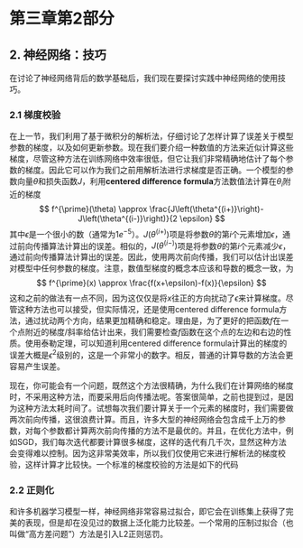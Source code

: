 # 第三章第2部分

## 2. 神经网络：技巧

在讨论了神经网络背后的数学基础后，我们现在要探讨实践中神经网络的使用技巧。

### 2.1 梯度校验

在上一节，我们利用了基于微积分的解析法，仔细讨论了怎样计算了误差关于模型参数的梯度，以及如何更新参数。现在我们要介绍一种数值的方法来近似计算这些梯度，尽管这种方法在训练网络中效率很低，但它让我们非常精确地估计了每个参数的梯度。因此它可以作为我们之前用解析法进行求梯度是否正确。一个模型的参数向量$\theta​$和损失函数$J​$，利用**centered difference formula**方法数值法计算在$\theta_i​$附近的梯度
$$
f^{\prime}(\theta) \approx \frac{J\left(\theta^{(i+)}\right)-J\left(\theta^{(i-)}\right)}{2 \epsilon}
$$
其中$\epsilon$是一个很小的数（通常为$1e^{-5}$）。$J(\theta^{(i+)})$项是将参数$\theta$的第$i$个元素增加$\epsilon$，通过前向传播算法计算出的误差。相似的，$J(\theta^{(i-)})$项是将参数$\theta$的第$i$个元素减少$\epsilon$，通过前向传播算法计算出的误差。因此，使用两次前向传播，我们可以估计出误差对模型中任何参数的梯度。注意，数值型梯度的概念本应该和导数的概念一致，为
$$
f^{\prime}(x) \approx \frac{f(x+\epsilon)-f(x)}{\epsilon}
$$
这和之前的做法有一点不同，因为这仅仅是将$x$往正的方向扰动了$\epsilon$来计算梯度。尽管这种方法也可以接受，但实际情况，还是使用centered difference formula方法，通过扰动两个方向，结果更加精确和稳定。理由是，为了更好的把函数$f$在一个点附近的梯度/斜率给估计出来，我们需要检查$f$函数在这个点的左边和右边的性质。使用泰勒定理，可以知道利用centered difference formula计算出的梯度的误差大概是$\epsilon^2$级别的，这是一个非常小的数字。相反，普通的计算导数的方法会更容易产生误差。

现在，你可能会有一个问题，既然这个方法很精确，为什么我们在计算网络的梯度时，不采用这种方法，而要采用后向传播法呢。答案很简单，之前也提到过，是因为这种方法太耗时间了。试想每次我们要计算关于一个元素的梯度时，我们需要做两次前向传播，这很浪费计算。而且，许多大型的神经网络会包含成千上万的参数，对每个参数都计算两次前向传播的方法不是最优的。并且，在优化方法中，例如SGD，我们每次迭代都要计算很多梯度，这样的迭代有几千次，显然这种方法会变得难以控制。因为这非常美效率，所以我们仅使用它来进行解析法的梯度校验，这样计算才比较快。一个标准的梯度校验的方法是如下的代码



### 2.2 正则化

和许多机器学习模型一样，神经网络非常容易过拟合，即它会在训练集上获得了完美的表现，但是却在没见过的数据上泛化能力比较差。一个常用的压制过拟合（也叫做“高方差问题”）方法是引入L2正则惩罚。